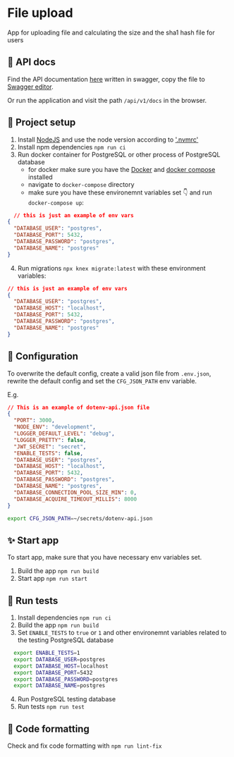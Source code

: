 # File upload

App for uploading file and calculating the size and the sha1 hash file for users

## 📝 API docs

Find the API documentation [here](./docs/api/openapi.yaml) written in swagger, copy the file to [Swagger editor](https://editor.swagger.io/?_ga=2.245618116.1359773802.1671205457-100018630.1670623569).

Or run the application and visit the path `/api/v1/docs` in the browser.

## 🚀 Project setup

1. Install [NodeJS](https://nodejs.org/en/download/) and use the node version according to ['.nvmrc'](./.nvmrc)
2. Install npm dependencies `npm run ci`
3. Run docker container for PostgreSQL or other process of PostgreSQL database
   - for docker make sure you have the [Docker](https://docs.docker.com/get-docker/) and [docker compose](https://docs.docker.com/compose/install/) installed
   - navigate to `docker-compose` directory
   - make sure you have these environemnt variables set 👇 and run `docker-compose up`:

```json
  // this is just an example of env vars
{
  "DATABASE_USER": "postgres",
  "DATABASE_PORT": 5432,
  "DATABASE_PASSWORD": "postgres",
  "DATABASE_NAME": "postgres"
}
```

4. Run migrations `npx knex migrate:latest` with these environment variables:
  
```json
// this is just an example of env vars
{
  "DATABASE_USER": "postgres",
  "DATABASE_HOST": "localhost",
  "DATABASE_PORT": 5432,
  "DATABASE_PASSWORD": "postgres",
  "DATABASE_NAME": "postgres"
}
```

## 🔧 Configuration

To overwrite the default config, create a valid json file from `.env.json`, rewrite the default config and set the `CFG_JSON_PATH` env variable.

E.g.

```json
// This is an example of dotenv-api.json file
{
  "PORT": 3000,
  "NODE_ENV": "development",
  "LOGGER_DEFAULT_LEVEL": "debug",
  "LOGGER_PRETTY": false,
  "JWT_SECRET": "secret",
  "ENABLE_TESTS": false,
  "DATABASE_USER": "postgres",
  "DATABASE_HOST": "localhost",
  "DATABASE_PORT": 5432,
  "DATABASE_PASSWORD": "postgres",
  "DATABASE_NAME": "postgres",
  "DATABASE_CONNECTION_POOL_SIZE_MIN": 0,
  "DATABASE_ACQUIRE_TIMEOUT_MILLIS": 8000
}

```

```bash
export CFG_JSON_PATH=~/secrets/dotenv-api.json
```

## ✨ Start app

To start app, make sure that you have necessary env variables set.

1. Build the app `npm run build`
2. Start app `npm run start`

## 🧪 Run tests

1. Install dependencies `npm run ci`
2. Build the app `npm run build`
3. Set `ENABLE_TESTS` to `true` or `1` and other environemnt variables related to the testing PostgreSQL database

```bash
  export ENABLE_TESTS=1
  export DATABASE_USER=postgres
  export DATABASE_HOST=localhost
  export DATABASE_PORT=5432
  export DATABASE_PASSWORD=postgres
  export DATABASE_NAME=postgres
```

4. Run PostgreSQL testing database
5. Run tests `npm run test`

## 🎨 Code formatting

Check and fix code formatting with `npm run lint-fix`

